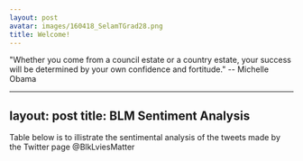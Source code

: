 ```yaml
---
layout: post
avatar: images/160418_SelamTGrad28.png
title: Welcome!
---
```

"Whether you come from a council estate or a country estate, your success will be determined by your own confidence and fortitude." -- Michelle Obama


---
layout: post
title: BLM Sentiment Analysis
---
Table below is to illistrate the sentimental analysis of the tweets made by the Twitter page @BlkLviesMatter


